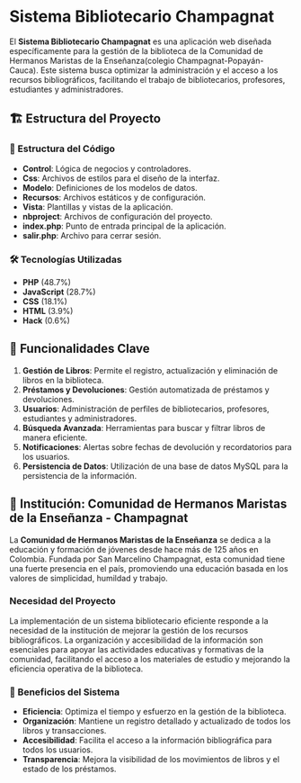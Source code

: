 # Sistema Bibliotecario Champagnat

El **Sistema Bibliotecario Champagnat** es una aplicación web diseñada específicamente para la gestión de la biblioteca de la Comunidad de Hermanos Maristas de la Enseñanza(colegio Champagnat-Popayán-Cauca). Este sistema busca optimizar la administración y el acceso a los recursos bibliográficos, facilitando el trabajo de bibliotecarios, profesores, estudiantes y administradores. 

## 🏗️ Estructura del Proyecto

### 📂 Estructura del Código
- **Control**: Lógica de negocios y controladores.
- **Css**: Archivos de estilos para el diseño de la interfaz.
- **Modelo**: Definiciones de los modelos de datos.
- **Recursos**: Archivos estáticos y de configuración.
- **Vista**: Plantillas y vistas de la aplicación.
- **nbproject**: Archivos de configuración del proyecto.
- **index.php**: Punto de entrada principal de la aplicación.
- **salir.php**: Archivo para cerrar sesión.

### 🛠️ Tecnologías Utilizadas
- **PHP** (48.7%)
- **JavaScript** (28.7%)
- **CSS** (18.1%)
- **HTML** (3.9%)
- **Hack** (0.6%)

## 🚀 Funcionalidades Clave
1. **Gestión de Libros**: Permite el registro, actualización y eliminación de libros en la biblioteca.
2. **Préstamos y Devoluciones**: Gestión automatizada de préstamos y devoluciones.
3. **Usuarios**: Administración de perfiles de bibliotecarios, profesores, estudiantes y administradores.
4. **Búsqueda Avanzada**: Herramientas para buscar y filtrar libros de manera eficiente.
5. **Notificaciones**: Alertas sobre fechas de devolución y recordatorios para los usuarios.
6. **Persistencia de Datos**: Utilización de una base de datos MySQL para la persistencia de la información.

## 📘 Institución: Comunidad de Hermanos Maristas de la Enseñanza - Champagnat

La **Comunidad de Hermanos Maristas de la Enseñanza** se dedica a la educación y formación de jóvenes desde hace más de 125 años en Colombia. Fundada por San Marcelino Champagnat, esta comunidad tiene una fuerte presencia en el país, promoviendo una educación basada en los valores de simplicidad, humildad y trabajo.

### Necesidad del Proyecto
La implementación de un sistema bibliotecario eficiente responde a la necesidad de la institución de mejorar la gestión de los recursos bibliográficos. La organización y accesibilidad de la información son esenciales para apoyar las actividades educativas y formativas de la comunidad, facilitando el acceso a los materiales de estudio y mejorando la eficiencia operativa de la biblioteca.

### 🎯 Beneficios del Sistema
- **Eficiencia**: Optimiza el tiempo y esfuerzo en la gestión de la biblioteca.
- **Organización**: Mantiene un registro detallado y actualizado de todos los libros y transacciones.
- **Accesibilidad**: Facilita el acceso a la información bibliográfica para todos los usuarios.
- **Transparencia**: Mejora la visibilidad de los movimientos de libros y el estado de los préstamos.
